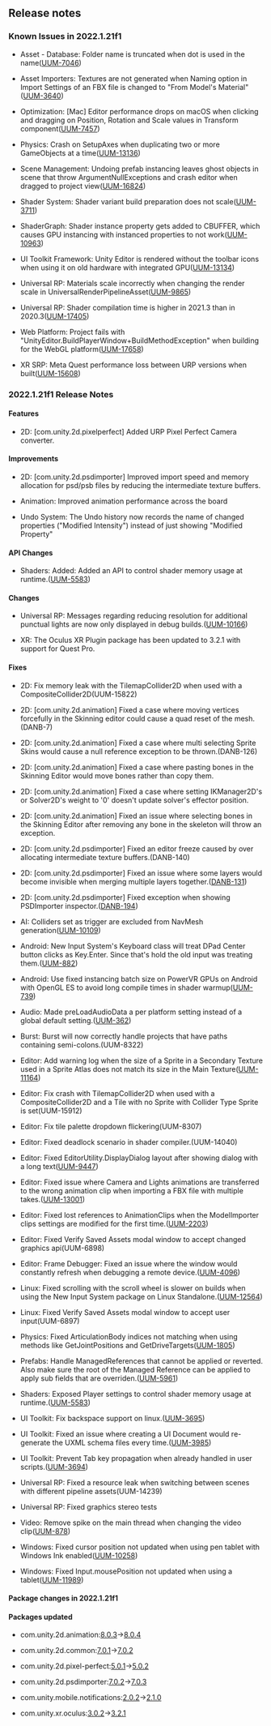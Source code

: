 ## Release notes

### Known Issues in 2022.1.21f1

-   Asset - Database: Folder name is truncated when dot is used in the name([UUM-7046](https://issuetracker.unity3d.com/issues/folder-name-is-truncated-when-dot-is-used-in-the-name))

-   Asset Importers: Textures are not generated when Naming option in Import Settings of an FBX file is changed to \"From Model\'s Material\"([UUM-3640](https://issuetracker.unity3d.com/issues/textures-are-not-generated-when-naming-option-in-import-settings-of-an-fbx-file-is-changed-to-from-models-material-1))

-   Optimization: \[Mac\] Editor performance drops on macOS when clicking and dragging on Position, Rotation and Scale values in Transform component([UUM-7457](https://issuetracker.unity3d.com/issues/mac-editor-performance-drops-on-macos-when-clicking-and-dragging-on-position-rotation-and-scale-values-in-transform-component))

-   Physics: Crash on SetupAxes when duplicating two or more GameObjects at a time([UUM-13136](https://issuetracker.unity3d.com/issues/2022-dot-1-crash-on-setupaxes-when-duplicating-two-or-more-gameobjects-at-a-time))

-   Scene Management: Undoing prefab instancing leaves ghost objects in scene that throw ArgumentNullExceptions and crash editor when dragged to project view([UUM-16824](https://issuetracker.unity3d.com/issues/undoing-prefab-instancing-leaves-ghost-objects-in-scene-that-throw-argumentnullexceptions))

-   Shader System: Shader variant build preparation does not scale([UUM-3711](https://issuetracker.unity3d.com/issues/shader-variant-build-preparation-does-not-scale))

-   ShaderGraph: Shader instance property gets added to CBUFFER, which causes GPU instancing with instanced properties to not work([UUM-10963](https://issuetracker.unity3d.com/issues/shader-graph-shader-instance-property-gets-added-to-cbuffer-which-causes-gpu-instancing-with-instanced-properties-to-not-work))

-   UI Toolkit Framework: Unity Editor is rendered without the toolbar icons when using it on old hardware with integrated GPU([UUM-13134](https://issuetracker.unity3d.com/issues/unity-editor-is-rendered-without-the-toolbar-icons-when-using-it-on-old-hardware-with-integrated-gpu))

-   Universal RP: Materials scale incorrectly when changing the render scale in UniversalRenderPipelineAsset([UUM-9865](https://issuetracker.unity3d.com/issues/materials-scale-incorrectly-when-changing-the-render-scale-in-universalrenderpipelineasset))

-   Universal RP: Shader compilation time is higher in 2021.3 than in 2020.3([UUM-17405](https://issuetracker.unity3d.com/issues/shader-compilation-time-is-higher-in-2021-dot-3-than-in-2020-dot-3))

-   Web Platform: Project fails with \"UnityEditor.BuildPlayerWindow+BuildMethodException\" when building for the WebGL platform([UUM-17658](https://issuetracker.unity3d.com/issues/project-fails-with-unityeditor-dot-buildplayerwindow-plus-buildmethodexception-when-building-for-the-webgl-platform))

-   XR SRP: Meta Quest performance loss between URP versions when built([UUM-15608](https://issuetracker.unity3d.com/issues/meta-quest-performance-loss-between-urp-versions-when-built))

### 2022.1.21f1 Release Notes

#### Features

-   2D: \[com.unity.2d.pixelperfect\] Added URP Pixel Perfect Camera converter.

#### Improvements

-   2D: \[com.unity.2d.psdimporter\] Improved import speed and memory allocation for psd/psb files by reducing the intermediate texture buffers.

-   Animation: Improved animation performance across the board

-   Undo System: The Undo history now records the name of changed properties (\"Modified Intensity\") instead of just showing \"Modified Property\"

#### API Changes

-   Shaders: Added: Added an API to control shader memory usage at runtime.([UUM-5583](https://issuetracker.unity3d.com/issues/unlit-shader-uses-more-than-100mb-of-memory-when-in-player))

#### Changes

-   Universal RP: Messages regarding reducing resolution for additional punctual lights are now only displayed in debug builds.([UUM-10166](https://issuetracker.unity3d.com/issues/urp-reduced-additional-punctual-light-shadows-resolution-warnings-are-being-thrown-on-playmode-enter-slash-exit-1))

-   XR: The Oculus XR Plugin package has been updated to 3.2.1 with support for Quest Pro.

#### Fixes

-   2D: Fix memory leak with the TilemapCollider2D when used with a CompositeCollider2D(UUM-15822)

-   2D: \[com.unity.2d.animation\] Fixed a case where moving vertices forcefully in the Skinning editor could cause a quad reset of the mesh.(DANB-7)

-   2D: \[com.unity.2d.animation\] Fixed a case where multi selecting Sprite Skins would cause a null reference exception to be thrown.(DANB-126)

-   2D: \[com.unity.2d.animation\] Fixed a case where pasting bones in the Skinning Editor would move bones rather than copy them.

-   2D: \[com.unity.2d.animation\] Fixed a case where setting IKManager2D\'s or Solver2D\'s weight to \'0\' doesn\'t update solver\'s effector position.

-   2D: \[com.unity.2d.animation\] Fixed an issue where selecting bones in the Skinning Editor after removing any bone in the skeleton will throw an exception.

-   2D: \[com.unity.2d.psdimporter\] Fixed an editor freeze caused by over allocating intermediate texture buffers.(DANB-140)

-   2D: \[com.unity.2d.psdimporter\] Fixed an issue where some layers would become invisible when merging multiple layers together.([DANB-131](https://issuetracker.unity3d.com/issues/psb-file-layers-become-invisible-when-they-are-merged))

-   2D: \[com.unity.2d.psdimporter\] Fixed exception when showing PSDImporter inspector.([DANB-194](https://issuetracker.unity3d.com/issues/2020-dot-3-nullreferenceexception-is-thrown-when-selecting-a-psb-file-in-the-project-browser))

-   AI: Colliders set as trigger are excluded from NavMesh generation([UUM-10109](https://issuetracker.unity3d.com/issues/trigger-volumes-are-included-in-nav-mesh-generation-for-navmeshsurface-when-geometry-is-set-to-physics-colliders))

-   Android: New Input System\'s Keyboard class will treat DPad Center button clicks as Key.Enter. Since that\'s hold the old input was treating them.([UUM-882](https://issuetracker.unity3d.com/issues/backport-input-system-unity-does-not-register-amazon-fire-tv-remotes-d-pad-center-button-press))

-   Android: Use fixed instancing batch size on PowerVR GPUs on Android with OpenGL ES to avoid long compile times in shader warmup([UUM-739](https://issuetracker.unity3d.com/issues/shader-variants-causes-freeze-on-android-devices-with-powervr-gpu-when-gpu-instancing-is-enabled))

-   Audio: Made preLoadAudioData a per platform setting instead of a global default setting.([UUM-362](https://issuetracker.unity3d.com/issues/audioimporter-preload-audio-data-setting-is-showing-up-in-per-platform-settings-but-is-changed-for-every-platform))

-   Burst: Burst will now correctly handle projects that have paths containing semi-colons.(UUM-8322)

-   Editor: Add warning log when the size of a Sprite in a Secondary Texture used in a Sprite Atlas does not match its size in the Main Texture([UUM-11164](https://issuetracker.unity3d.com/issues/the-normal-map-on-the-tilemap-stops-working-after-pressing-the-play-button))

-   Editor: Fix crash with TilemapCollider2D when used with a CompositeCollider2D and a Tile with no Sprite with Collider Type Sprite is set(UUM-15912)

-   Editor: Fix tile palette dropdown flickering(UUM-8307)

-   Editor: Fixed deadlock scenario in shader compiler.(UUM-14040)

-   Editor: Fixed EditorUtility.DisplayDialog layout after showing dialog with a long text([UUM-9447](https://issuetracker.unity3d.com/issues/macos-editorutility-dot-displaydialog-dialog-layout-gets-corrupted-after-displaying-a-17-plus-lines-477-plus-non-broken-characters-long-message))

-   Editor: Fixed issue where Camera and Lights animations are transferred to the wrong animation clip when importing a FBX file with multiple takes.([UUM-13001](https://issuetracker.unity3d.com/issues/animations-attributes-get-corrupted-in-the-animation-window-when-opening-the-project-in-a-newer-version-of-unity))

-   Editor: Fixed lost references to AnimationClips when the ModelImporter clips settings are modified for the first time.([UUM-2203](https://issuetracker.unity3d.com/issues/backport-assetimporter-updating-existing-animationclip-import-setting-results-in-a-new-internalid-and-lost-references-to-the-clip))

-   Editor: Fixed Verify Saved Assets modal window to accept changed graphics api(UUM-6898)

-   Editor: Frame Debugger: Fixed an issue where the window would constantly refresh when debugging a remote device.([UUM-4096](https://issuetracker.unity3d.com/issues/mobile-frame-debugger-constantly-refreshes-when-making-a-ui-update-for-frame-debug-window))

-   Linux: Fixed scrolling with the scroll wheel is slower on builds when using the New Input System package on Linux Standalone.([UUM-12564](https://issuetracker.unity3d.com/issues/linux-scrolling-with-the-scroll-wheel-is-slower-on-builds-when-using-the-new-input-system-package))

-   Linux: Fixed Verify Saved Assets modal window to accept user input(UUM-6897)

-   Physics: Fixed ArticulationBody indices not matching when using methods like GetJointPositions and GetDriveTargets([UUM-1805](https://issuetracker.unity3d.com/issues/backport-data-indices-dont-match-when-using-articulationbody-getdrivetargets-and-getjointpositions))

-   Prefabs: Handle ManagedReferences that cannot be applied or reverted. Also make sure the root of the Managed Reference can be applied to apply sub fields that are overriden.([UUM-5961](https://issuetracker.unity3d.com/issues/managedreferences-on-a-prefab-instance-that-cannot-be-applied-or-reverted-to-the-prefab-asset-needs-to-be-handled))

-   Shaders: Exposed Player settings to control shader memory usage at runtime.([UUM-5583](https://issuetracker.unity3d.com/issues/unlit-shader-uses-more-than-100mb-of-memory-when-in-player))

-   UI Toolkit: Fix backspace support on linux.([UUM-3695](https://issuetracker.unity3d.com/issues/linux-backspace-has-no-effect-on-ui-toolkit-text-fields-when-an-event-system-is-present-in-the-scene))

-   UI Toolkit: Fixed an issue where creating a UI Document would re-generate the UXML schema files every time.([UUM-3985](https://issuetracker.unity3d.com/issues/creating-a-ui-document-takes-too-much-time))

-   UI Toolkit: Prevent Tab key propagation when already handled in user scripts.([UUM-3694](https://issuetracker.unity3d.com/issues/uitoolkit-tab-keydown-slash-keyup-events-that-are-used-in-toolgui-are-still-propagated-to-the-ui-slash-changing-focus))

-   Universal RP: Fixed a resource leak when switching between scenes with different pipeline assets(UUM-14239)

-   Universal RP: Fixed graphics stereo tests

-   Video: Remove spike on the main thread when changing the video clip([UUM-878](https://issuetracker.unity3d.com/issues/backport-android-cpu-spike-occurs-on-videoplayer-dot-destroyplayback-when-stop-is-called-on-the-videoplayer-or-a-clip-is-changed))

-   Windows: Fixed cursor position not updated when using pen tablet with Windows Ink enabled([UUM-10258](https://issuetracker.unity3d.com/issues/cursor-position-does-not-update-when-using-pen-tablet-with-windows-ink-enabled))

-   Windows: Fixed Input.mousePosition not updated when using a tablet([UUM-11989](https://issuetracker.unity3d.com/issues/input-dot-mouseposition-does-not-update-when-using-a-tablet-1))

#### Package changes in 2022.1.21f1

#### Packages updated

-   com.unity.2d.animation:[8.0.3](https://docs.unity3d.com/Packages/com.unity.2d.animation@8.0//changelog/CHANGELOG.html)→[8.0.4](https://docs.unity3d.com/Packages/com.unity.2d.animation@8.0//changelog/CHANGELOG.html)

-   com.unity.2d.common:[7.0.1](https://docs.unity3d.com/Packages/com.unity.2d.common@7.0//changelog/CHANGELOG.html)→[7.0.2](https://docs.unity3d.com/Packages/com.unity.2d.common@7.0//changelog/CHANGELOG.html)

-   com.unity.2d.pixel-perfect:[5.0.1](https://docs.unity3d.com/Packages/com.unity.2d.pixel-perfect@5.0//changelog/CHANGELOG.html)→[5.0.2](https://docs.unity3d.com/Packages/com.unity.2d.pixel-perfect@5.0//changelog/CHANGELOG.html)

-   com.unity.2d.psdimporter:[7.0.2](https://docs.unity3d.com/Packages/com.unity.2d.psdimporter@7.0//changelog/CHANGELOG.html)→[7.0.3](https://docs.unity3d.com/Packages/com.unity.2d.psdimporter@7.0//changelog/CHANGELOG.html)

-   com.unity.mobile.notifications:[2.0.2](https://docs.unity3d.com/Packages/com.unity.mobile.notifications@2.0//changelog/CHANGELOG.html)→[2.1.0](https://docs.unity3d.com/Packages/com.unity.mobile.notifications@2.1//changelog/CHANGELOG.html)

-   com.unity.xr.oculus:[3.0.2](https://docs.unity3d.com/Packages/com.unity.xr.oculus@3.0//changelog/CHANGELOG.html)→[3.2.1](https://docs.unity3d.com/Packages/com.unity.xr.oculus@3.2//changelog/CHANGELOG.html)
